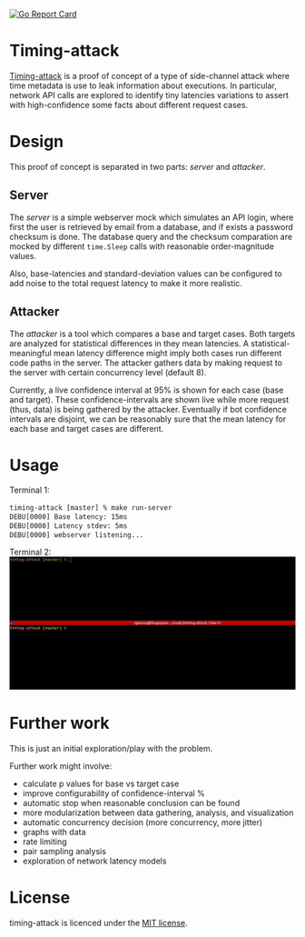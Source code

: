 [![Go Report Card](https://goreportcard.com/badge/github.com/jsign/timing-attack)](https://goreportcard.com/report/github.com/jsign/timing-attack)

# Timing-attack

[Timing-attack](https://en.wikipedia.org/wiki/Timing_attack) is a proof of concept of a type of side-channel attack where time metadata is use to leak information about executions. In particular, network API calls are explored to identify tiny latencies variations to assert with high-confidence some facts about different request cases.

# Design
This proof of concept is separated in two parts: _server_ and _attacker_.

## Server
The _server_ is a simple webserver mock which simulates an API login, where first the user is retrieved by email from a database, and if exists a password checksum is done. The database query and the checksum comparation are mocked by different `time.Sleep` calls with reasonable order-magnitude values.

Also, base-latencies and standard-deviation values can be configured to add noise to the total request latency to make it more realistic.

## Attacker
The _attacker_ is a tool which compares a base and target cases. Both targets are analyzed for statistical differences in they mean latencies. A statistical-meaningful mean latency difference might imply both cases run different code paths in the server. The attacker gathers data by making request to the server with certain concurrency level (default 8).

Currently, a live confidence interval at 95% is shown for each case (base and target). These confidence-intervals are shown live while more request (thus, data) is being gathered by the attacker. Eventually if bot confidence intervals are disjoint, we can be reasonably sure that the mean latency for each base and target cases are different.

# Usage
Terminal 1:
```
timing-attack [master] % make run-server
DEBU[0000] Base latency: 15ms                           
DEBU[0000] Latency stdev: 5ms                           
DEBU[0000] webserver listening...
```
Terminal 2:
![](attacker-demo.gif)

# Further work
This is just an initial exploration/play with the problem. 

Further work might involve:
- calculate p values for base vs target case
- improve configurability of confidence-interval %
- automatic stop when reasonable conclusion can be found
- more modularization between data gathering, analysis, and visualization
- automatic concurrency decision (more concurrency, more jitter)
- graphs with data
- rate limiting
- pair sampling analysis
- exploration of network latency models

# License
timing-attack is licenced under the [MIT license](https://github.com/jsign/timing-attack/blob/master/LICENSE).
